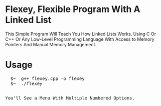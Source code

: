# Flexey, Flexible Program With A Linked List
This Simple Program Will Teach You How Linked Lists Works, Using C Or C++ Or Any Low-Level Programming Language With Access to Memory Pointers And Manual Memory Management.
# Usage
<pre>
  $~  g++ flexey.cpp -o flexey
  $~  ./flexey
<pre>

You'll See a Menu With Multiple Numbered Options.
